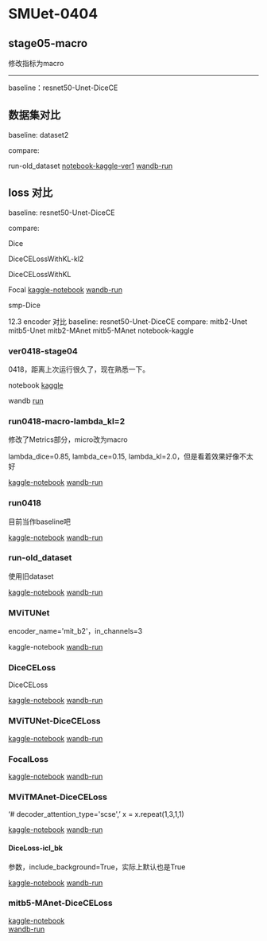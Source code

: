 # SMUet-0404

## stage05-macro

修改指标为macro

---

baseline：resnet50-Unet-DiceCE

## 数据集对比

baseline: dataset2

compare:

run-old_dataset 
[notebook-kaggle-ver1](https://www.kaggle.com/code/mykcs01/diceceloss?scriptVersionId=172743614)
[wandb-run](https://wandb.ai/team-mykcs/UNet_Compare/runs/1wfvee3h)

## loss 对比
baseline: resnet50-Unet-DiceCE

compare: 

Dice

DiceCELossWithKL-kl2

DiceCELossWithKL

Focal
[kaggle-notebook](https://www.kaggle.com/code/mykcs01/focalloss) 
[wandb-run](https://wandb.ai/team-mykcs/UNet_Compare/runs/v6cewtc2)

smp-Dice

12.3 encoder 对比
baseline: resnet50-Unet-DiceCE
compare: 
mitb2-Unet
mitb5-Unet
mitb2-MAnet
mitb5-MAnet notebook-kaggle


### ver0418-stage04

0418，距离上次运行很久了，现在熟悉一下。

notebook [kaggle](https://www.kaggle.com/code/mykcs01/ver0418/notebook)

wandb [run](https://wandb.ai/team-mykcs/UNet_Compare/runs/tp3mutkp)

### run0418-macro-lambda_kl=2

修改了Metrics部分，micro改为macro

lambda_dice=0.85, lambda_ce=0.15, lambda_kl=2.0，但是看着效果好像不太好

[kaggle-notebook](https://www.kaggle.com/code/mykcs01/run0418-macro-lambda-kl-2/notebook) 
[wandb-run](https://wandb.ai/team-mykcs/UNet_Compare/runs/tx6cw5nm)

### run0418

目前当作baseline吧

[kaggle-notebook](https://www.kaggle.com/code/yufang18/run0418/notebook) 
[wandb-run](https://wandb.ai/team-mykcs/UNet_Compare/runs/cf3v4x1l)

### run-old_dataset

使用旧dataset

[kaggle-notebook](https://www.kaggle.com/code/mykcs01/run-old-dataset/notebook) 
[wandb-run](https://wandb.ai/team-mykcs/UNet_Compare/runs/1wfvee3h?nw=nwusermykcs)

### MViTUNet

encoder_name='mit_b2'，in_channels=3

kaggle-notebook
[wandb-run](https://wandb.ai/team-mykcs/UNet_Compare/runs/76hx468j)

### DiceCELoss

DiceCELoss

[kaggle-notebook](https://www.kaggle.com/code/mykcs01/diceceloss/notebook) 
[wandb-run](https://wandb.ai/team-mykcs/UNet_Compare/runs/3v7gn20j)

### MViTUNet-DiceCELoss

[kaggle-notebook](https://www.kaggle.com/code/yufang18/mvitunet-diceceloss)
[wandb-run](https://wandb.ai/team-mykcs/UNet_Compare/runs/355n4b8x)

### FocalLoss

[kaggle-notebook](https://www.kaggle.com/code/mykcs01/focalloss) 
[wandb-run](https://wandb.ai/team-mykcs/UNet_Compare/runs/v6cewtc2)

### MViTMAnet-DiceCELoss

‘# decoder_attention_type='scse',’
x = x.repeat(1,3,1,1)

[kaggle-notebook](https://www.kaggle.com/code/yufang18/mvitmanet-diceceloss/notebook)
[wandb-run](https://wandb.ai/team-mykcs/UNet_Compare/runs/1pxr47e2)

#### DiceLoss-icl_bk

参数，include_background=True，实际上默认也是True

[kaggle-notebook](https://www.kaggle.com/code/mykcs01/diceloss-icl-bk/notebook) 
[wandb-run](https://wandb.ai/team-mykcs/UNet_Compare/runs/4q9veicm)

### mitb5-MAnet-DiceCELoss

[kaggle-notebook](https://www.kaggle.com/code/yufang18/mitb5-manet-diceceloss/notebook)  
[wandb-run]()

